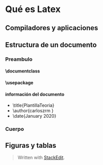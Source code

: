 
# Qué es Latex

## Compiladores y aplicaciones

## Estructura de un documento
### Preambulo

#### \documentclass
#### \usepackage
#### información del documento
- \title{PlantillaTeoria}
- \author{carloszrm }
- \date{January 2020}
### Cuerpo


## Figuras y tablas


> Written with [StackEdit](https://stackedit.io/).
<!--stackedit_data:
eyJoaXN0b3J5IjpbMTgzMDcyMjYxMl19
-->